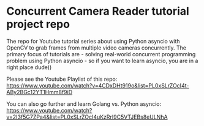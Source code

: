 # Concurrent Camera Reader tutorial project repo

The repo for Youtube tutorial series about using Python asyncio with OpenCV to grab frames 
from multiple video cameras concurrently.
The primary focus of tutorials are - solving real-world concurrent programming problem using Python asyncio - so if you want to learn asyncio, you are in a right place dude))

Please see the Youtube Playlist of this repo:
https://www.youtube.com/watch?v=4CDxDHt919o&list=PL0xSLrZOcI4t-ABy2BGc12YT1Hmm8f9iD

You can also go further and learn Golang vs. Python asyncio:
https://www.youtube.com/watch?v=2I3f5G7ZPa4&list=PL0xSLrZOcI4uKzRrI9C5VTJEBs8eULNhA
